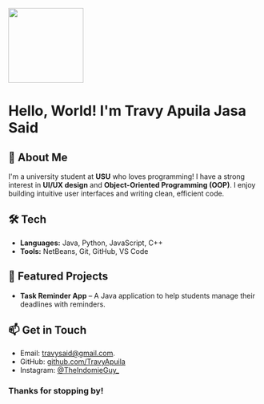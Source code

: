 <p align="left">
  <img src="https://github.com/yourusername.png" width="150">
</p>


# Hello, World! I'm Travy Apuila Jasa Said

## 🚀 About Me
I'm a university student at **USU** who loves programming! I have a strong interest in **UI/UX design** and **Object-Oriented Programming (OOP)**. I enjoy building intuitive user interfaces and writing clean, efficient code.

## 🛠️ Tech
- **Languages:** Java, Python, JavaScript, C++ 
- **Tools:** NetBeans, Git, GitHub, VS Code  

## 📌 Featured Projects
- **Task Reminder App** – A Java application to help students manage their deadlines with reminders.  

## 📫 Get in Touch
- Email: [travysaid@gmail.com](travysaid@gmail.com).
- GitHub: [github.com/TravyApuila](https://github.com/TravyApuila)
- Instagram: [@TheIndomieGuy_]()

### Thanks for stopping by!
